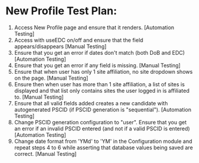 # New Profile Test Plan:

1. Access New Profile page and ensure that it renders.
   [Automation Testing]
2. Access with useEDC on/off and ensure that the field appears/disappears
   [Manual Testing]
3. Ensure that you get an error if dates don't match (both DoB and EDC)
   [Automation Testing]
4. Ensure that you get an error if any field is missing.
   [Manual Testing]
5. Ensure that when user has only 1 site affiliation, no site dropdown
shows on the page.
   [Manual Testing]
6. Ensure then when user has more than 1 site affiliation, a list of
sites is displayed and that list only contains sites the user logged in
is affiliated to.
   [Manual Testing]
7. Ensure that all valid fields added creates a new candidate with
autogenerated PSCID (if PSCID generation is "sequential").
   [Automation Testing]
8. Change PSCID generation configuration to "user". Ensure that you
get an error if an invalid PSCID entered (and not if a valid PSCID is entered)
   [Automation Testing]
9. Change date format from 'YMd' to 'YM' in the Configuration module
and repeat steps 4 to 6 while asserting that database values being
saved are correct.
   [Manual Testing]
